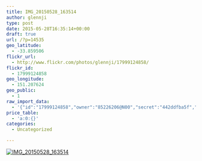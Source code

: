 ```yaml
---
title: IMG_20150528_163514
author: glennji
type: post
date: 2015-05-28T16:35:14+00:00
draft: true
url: /?p=14535
geo_latitude:
  - -33.859506
flickr_url:
  - http://www.flickr.com/photos/glennji/17999124858/
flickr_id:
  - 17999124858
geo_longitude:
  - 151.207624
geo_public:
  - 1
raw_import_data:
  - '{"id":"17999124858","owner":"85226206@N00","secret":"442ddfba5f","server":"8769","farm":9,"title":"IMG_20150528_163514","ispublic":0,"isfriend":0,"isfamily":0,"description":{"_content":""},"dateupload":"1432794921","lastupdate":"1432794927","datetaken":"2015-05-28 16:35:14","datetakengranularity":"0","datetakenunknown":"0","ownername":"glennji","tags":"","machine_tags":"","originalsecret":"9c6885620e","originalformat":"jpg","latitude":"-33.859506","longitude":"151.207624","accuracy":"16","context":0,"place_id":"uyU97kpTVLseY.4z4g","woeid":"26198434","geo_is_family":0,"geo_is_friend":0,"geo_is_contact":0,"geo_is_public":0,"media":"photo","media_status":"ready","url_o":"https://farm9.staticflickr.com/8769/17999124858_9c6885620e_o.jpg","height_o":"3120","width_o":"4160"}'
price_table:
  - 'a:0:{}'
categories:
  - Uncategorized

---
```

<p class="flickr-image">
  <a href="http://www.flickr.com/photos/glennji/17999124858/" class="flickr-link"><img src="http://i1.wp.com/glennji.com/wp-content/uploads/2015/05/17999124858_9c6885620e_o.jpg?fit=1024%2C1024" width="" height="" alt="IMG_20150528_163514" class="keyring-img" /></a>
</p>
